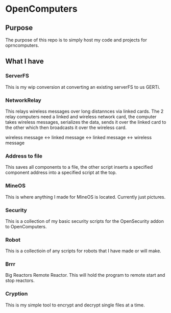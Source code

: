 # OpenComputers
## Purpose
The purpose of this repo is to simply host my code and projects for oprncomputers.

## What I have

### ServerFS
This is my wip conversion at converting an existing serverFS to us GERTi.

### NetworkRelay
This relays wireless messages over long distannces via linked cards. The 2 relay computers need a linked and wireless network card, 
the computer takes wireless messages, serializes the data, sends it over the linked card to the other which then broadcasts it over
the wireless card. 

wireless message <-> linked message <-> linked message <-> wireless message

### Address to file
This saves all components to a file, the other script inserts a specified component address into a specified script at the top.

### MineOS

This is where anything I made for MineOS is located. Currently just pictures.

### Security
This is a collection of my basic security scripts for the OpenSecurity addon to OpenComputers.

### Robot
This is a collectioin of any scripts for robots that I have made or will make.

### Brrr
Big Reactors Remote Reactor. This will hold the program to remote start and stop reactors.

### Cryption
This is my simple tool to encrypt and decrypt single files at a time.
